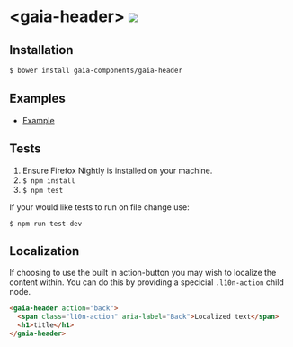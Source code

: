 # &lt;gaia-header&gt; [![](https://travis-ci.org/gaia-components/gaia-header.svg)](https://travis-ci.org/gaia-components/gaia-header)

## Installation

```bash
$ bower install gaia-components/gaia-header
```

## Examples

- [Example](http://gaia-components.github.io/gaia-header/)

## Tests

1. Ensure Firefox Nightly is installed on your machine.
2. `$ npm install`
3. `$ npm test`

If your would like tests to run on file change use:

`$ npm run test-dev`

## Localization

If choosing to use the built in action-button you may wish to localize the content within. You can do this by providing a specicial `.l10n-action` child node.

```html
<gaia-header action="back">
  <span class="l10n-action" aria-label="Back">Localized text</span>
  <h1>title</h1>
</gaia-header>
```

